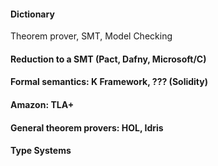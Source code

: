 #### Dictionary
Theorem prover, SMT, Model Checking

#### Reduction to a SMT (Pact, Dafny, Microsoft/C)

#### Formal semantics: K Framework, ??? (Solidity)

#### Amazon: TLA+

#### General theorem provers: HOL, Idris

#### Type Systems
